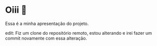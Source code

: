 # Oiii :chicken:

Essa é a minha apresentação do projeto.



edit: Fiz um clone do repositório remoto, estou alterando e irei fazer um commit novamente com essa alteração.

